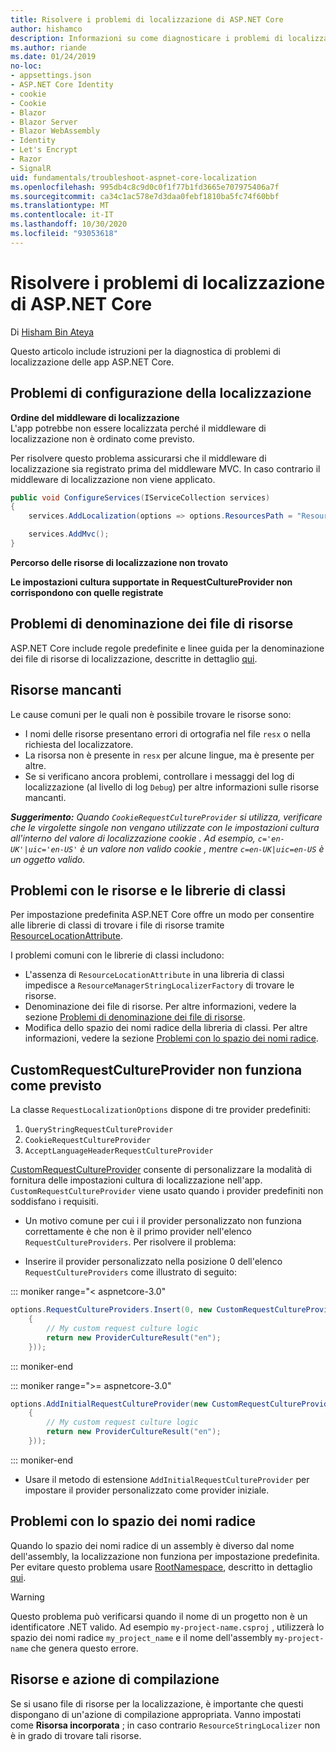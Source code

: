 ```yaml
---
title: Risolvere i problemi di localizzazione di ASP.NET Core
author: hishamco
description: Informazioni su come diagnosticare i problemi di localizzazione nelle app ASP.NET Core.
ms.author: riande
ms.date: 01/24/2019
no-loc:
- appsettings.json
- ASP.NET Core Identity
- cookie
- Cookie
- Blazor
- Blazor Server
- Blazor WebAssembly
- Identity
- Let's Encrypt
- Razor
- SignalR
uid: fundamentals/troubleshoot-aspnet-core-localization
ms.openlocfilehash: 995db4c8c9d0c0f1f77b1fd3665e707975406a7f
ms.sourcegitcommit: ca34c1ac578e7d3daa0febf1810ba5fc74f60bbf
ms.translationtype: MT
ms.contentlocale: it-IT
ms.lasthandoff: 10/30/2020
ms.locfileid: "93053618"
---
```

# <a name="troubleshoot-aspnet-core-localization"></a>Risolvere i problemi di localizzazione di ASP.NET Core

Di [Hisham Bin Ateya](https://github.com/hishamco)

Questo articolo include istruzioni per la diagnostica di problemi di localizzazione delle app ASP.NET Core.

## <a name="localization-configuration-issues"></a>Problemi di configurazione della localizzazione

**Ordine del middleware di localizzazione**  
L'app potrebbe non essere localizzata perché il middleware di localizzazione non è ordinato come previsto.

Per risolvere questo problema assicurarsi che il middleware di localizzazione sia registrato prima del middleware MVC. In caso contrario il middleware di localizzazione non viene applicato.

```csharp
public void ConfigureServices(IServiceCollection services)
{
    services.AddLocalization(options => options.ResourcesPath = "Resources");

    services.AddMvc();
}
```

**Percorso delle risorse di localizzazione non trovato**

**Le impostazioni cultura supportate in RequestCultureProvider non corrispondono con quelle registrate**  

## <a name="resource-file-naming-issues"></a>Problemi di denominazione dei file di risorse

ASP.NET Core include regole predefinite e linee guida per la denominazione dei file di risorse di localizzazione, descritte in dettaglio [qui](xref:fundamentals/localization?view=aspnetcore-2.2#resource-file-naming).

## <a name="missing-resources"></a>Risorse mancanti

Le cause comuni per le quali non è possibile trovare le risorse sono:

- I nomi delle risorse presentano errori di ortografia nel file `resx` o nella richiesta del localizzatore.
- La risorsa non è presente in `resx` per alcune lingue, ma è presente per altre.
- Se si verificano ancora problemi, controllare i messaggi del log di localizzazione (al livello di log `Debug`) per altre informazioni sulle risorse mancanti.

_**Suggerimento:** Quando `CookieRequestCultureProvider` si utilizza, verificare che le virgolette singole non vengano utilizzate con le impostazioni cultura all'interno del valore di localizzazione cookie . Ad esempio, `c='en-UK'|uic='en-US'` è un valore non valido cookie , mentre `c=en-UK|uic=en-US` è un oggetto valido._

## <a name="resources--class-libraries-issues"></a>Problemi con le risorse e le librerie di classi

Per impostazione predefinita ASP.NET Core offre un modo per consentire alle librerie di classi di trovare i file di risorse tramite [ResourceLocationAttribute](/dotnet/api/microsoft.extensions.localization.resourcelocationattribute?view=aspnetcore-2.1).

I problemi comuni con le librerie di classi includono:
- L'assenza di `ResourceLocationAttribute` in una libreria di classi impedisce a `ResourceManagerStringLocalizerFactory` di trovare le risorse.
- Denominazione dei file di risorse. Per altre informazioni, vedere la sezione [Problemi di denominazione dei file di risorse](#resource-file-naming-issues).
- Modifica dello spazio dei nomi radice della libreria di classi. Per altre informazioni, vedere la sezione [Problemi con lo spazio dei nomi radice](#root-namespace-issues).

## <a name="customrequestcultureprovider-doesnt-work-as-expected"></a>CustomRequestCultureProvider non funziona come previsto

La classe `RequestLocalizationOptions` dispone di tre provider predefiniti:

1. `QueryStringRequestCultureProvider`
2. `CookieRequestCultureProvider`
3. `AcceptLanguageHeaderRequestCultureProvider`

[CustomRequestCultureProvider](/dotnet/api/microsoft.aspnetcore.localization.customrequestcultureprovider?view=aspnetcore-2.1) consente di personalizzare la modalità di fornitura delle impostazioni cultura di localizzazione nell'app. `CustomRequestCultureProvider` viene usato quando i provider predefiniti non soddisfano i requisiti.

- Un motivo comune per cui i il provider personalizzato non funziona correttamente è che non è il primo provider nell'elenco `RequestCultureProviders`. Per risolvere il problema:

- Inserire il provider personalizzato nella posizione 0 dell'elenco `RequestCultureProviders` come illustrato di seguito:

::: moniker range="< aspnetcore-3.0"
```csharp
options.RequestCultureProviders.Insert(0, new CustomRequestCultureProvider(async context =>
    {
        // My custom request culture logic
        return new ProviderCultureResult("en");
    }));
```
::: moniker-end

::: moniker range=">= aspnetcore-3.0"
```csharp
options.AddInitialRequestCultureProvider(new CustomRequestCultureProvider(async context =>
    {
        // My custom request culture logic
        return new ProviderCultureResult("en");
    }));
```
::: moniker-end

- Usare il metodo di estensione `AddInitialRequestCultureProvider` per impostare il provider personalizzato come provider iniziale.

## <a name="root-namespace-issues"></a>Problemi con lo spazio dei nomi radice

Quando lo spazio dei nomi radice di un assembly è diverso dal nome dell'assembly, la localizzazione non funziona per impostazione predefinita. Per evitare questo problema usare [RootNamespace](/dotnet/api/microsoft.extensions.localization.rootnamespaceattribute?view=aspnetcore-2.1), descritto in dettaglio [qui](xref:fundamentals/localization?view=aspnetcore-2.2#resource-file-naming).

> [!WARNING]
> Questo problema può verificarsi quando il nome di un progetto non è un identificatore .NET valido. Ad esempio `my-project-name.csproj` , utilizzerà lo spazio dei nomi radice `my_project_name` e il nome dell'assembly `my-project-name` che genera questo errore. 

## <a name="resources--build-action"></a>Risorse e azione di compilazione

Se si usano file di risorse per la localizzazione, è importante che questi dispongano di un'azione di compilazione appropriata. Vanno impostati come **Risorsa incorporata** ; in caso contrario `ResourceStringLocalizer` non è in grado di trovare tali risorse.
